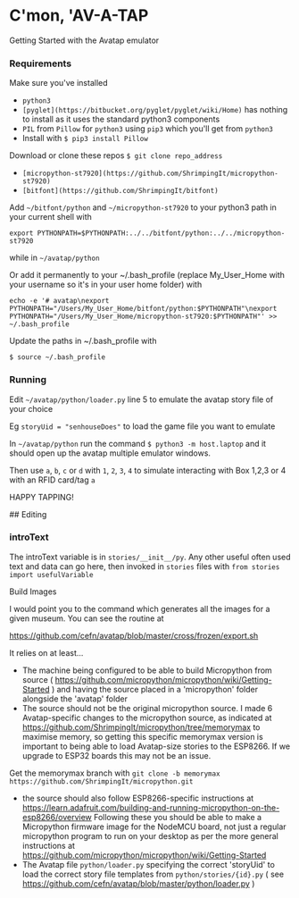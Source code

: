 # C'mon, 'AV-A-TAP

Getting Started with the Avatap emulator

### Requirements

Make sure you've installed 
 * `python3` 
 * `[pyglet](https://bitbucket.org/pyglet/pyglet/wiki/Home)` has nothing to install as it uses the standard python3 components  
 * `PIL` from `Pillow` for `python3` using `pip3` which you'll get from `python3`
  * Install with `$ pip3 install Pillow`

Download or clone these repos `$ git clone repo_address`
 * `[micropython-st7920](https://github.com/ShrimpingIt/micropython-st7920)`
 * `[bitfont](https://github.com/ShrimpingIt/bitfont)`

Add `~/bitfont/python` and `~/micropython-st7920` to your python3 path in your current shell with 

```
export PYTHONPATH=$PYTHONPATH:../../bitfont/python:../../micropython-st7920
```
while in `~/avatap/python`

Or add it permanently to your ~/.bash_profile (replace My_User_Home with your username so it's in your user home folder) with

```
echo -e '# avatap\nexport PYTHONPATH="/Users/My_User_Home/bitfont/python:$PYTHONPATH"\nexport PYTHONPATH="/Users/My_User_Home/micropython-st7920:$PYTHONPATH"' >> ~/.bash_profile
```

Update the paths in ~/.bash_profile with 

```
$ source ~/.bash_profile
```

### Running

Edit `~/avatap/python/loader.py` line 5 to emulate the avatap story file of your choice

Eg `storyUid = "senhouseDoes"` to load the game file you want to emulate

In `~/avatap/python` run the command `$ python3 -m host.laptop` and it should open up the avatap multiple emulator windows.

Then use `a`, `b`, `c` or `d` with `1`, `2`, `3`, `4` to simulate interacting with Box 1,2,3 or 4 with an RFID card/tag `a`

HAPPY TAPPING!

## Editing

### introText

The introText variable is in `stories/__init__/py`. Any other useful often used text and data can go here, then invoked in `stories` files with `from stories import usefulVariable`


Build Images

I would point you to the command which generates all the images for a given museum. You can see the routine at

https://github.com/cefn/avatap/blob/master/cross/frozen/export.sh

It relies on at least...

* The machine being configured to be able to build Micropython from source ( https://github.com/micropython/micropython/wiki/Getting-Started ) and having the source placed in a 'micropython' folder alongside the 'avatap' folder
 * The source should not be the original micropython source. I made 6 Avatap-specific changes to the micropython source, as indicated at https://github.com/ShrimpingIt/micropython/tree/memorymax to maximise memory, so getting this specific memorymax version is important to being able to load Avatap-size stories to the ESP8266. If we upgrade to ESP32 boards this may not be an issue.

Get the memorymax branch with `git clone -b memorymax https://github.com/ShrimpingIt/micropython.git`

 * the source should also follow ESP8266-specific instructions at https://learn.adafruit.com/building-and-running-micropython-on-the-esp8266/overview Following these you should be able to make a Micropython firmware image for the NodeMCU board, not just a regular micropython program to run on your desktop as per the more general instructions at https://github.com/micropython/micropython/wiki/Getting-Started
 * The Avatap file `python/loader.py` specifying the correct 'storyUid' to load the correct story file templates from `python/stories/{id}.py` ( see https://github.com/cefn/avatap/blob/master/python/loader.py )

